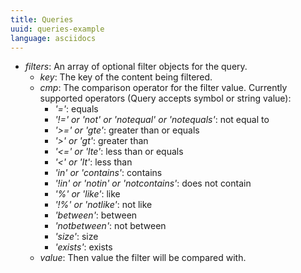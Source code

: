 ```yaml
---
title: Queries
uuid: queries-example
language: asciidocs
---
```


* *filters*: An array of optional filter objects for the query.
    * *key*: The key of the content being filtered.
    * *cmp*: The comparison operator for the filter value.  Currently supported operators (Query accepts symbol or string value): 
        * *'='*: equals
        * *'!=' or 'not' or 'notequal' or 'notequals'*: not equal to
        * *'>=' or 'gte'*: greater than or equals
        * *'>' or 'gt'*: greater than
        * *'<=' or 'lte'*: less than or equals
        * *'<' or 'lt'*: less than
        * *'in' or 'contains'*: contains
        * *'!in' or 'notin' or 'notcontains'*: does not contain
        * *'%' or 'like'*: like
        * *'!%' or 'notlike'*: not like
        * *'between'*: between 
        * *'notbetween'*: not between
        * *'size'*: size
        * *'exists'*: exists
    * *value*: Then value the filter will be compared with.